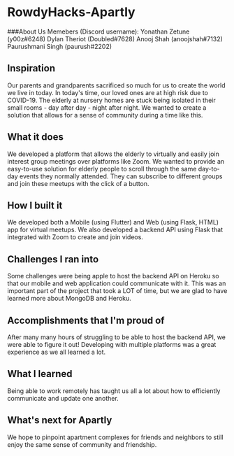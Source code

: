 # RowdyHacks-Apartly
###About Us
Memebers (Discord username): 
Yonathan Zetune (y00z#6248)
Dylan Theriot (Doubled#7628)
Anooj Shah (anoojshah#7132)
Paurushmani Singh (paurush#2202)

## Inspiration
Our parents and grandparents sacrificed so much for us to create the world we live in today. In today's time, our loved ones are at high risk due to COVID-19. The elderly at nursery homes are stuck being isolated in their small rooms - day after day - night after night. We wanted to create a solution that allows for a sense of community during a time like this.

## What it does
We developed a platform that allows the elderly to virtually and easily join interest group meetings over platforms like Zoom. We wanted to provide an easy-to-use solution for elderly people to scroll through the same day-to-day events they normally attended. They can subscribe to different groups and join these meetups with the click of a button.

## How I built it
We developed both a Mobile (using Flutter) and Web (using Flask, HTML) app for virtual meetups. We also developed a backend API using Flask that integrated with Zoom to create and join videos.

## Challenges I ran into
Some challenges were being apple to host the backend API on Heroku so that our mobile and web application could communicate with it. This was an important part of the project that took a LOT of time, but we are glad to have learned more about MongoDB and Heroku.

## Accomplishments that I'm proud of
After many many hours of struggling to be able to host the backend API, we were able to figure it out! Developing with multiple platforms was a great experience as we all learned a lot.

## What I learned
Being able to work remotely has taught us all a lot about how to efficiently communicate and update one another.

## What's next for Apartly
We hope to pinpoint apartment complexes for friends and neighbors to still enjoy the same sense of community and friendship.
